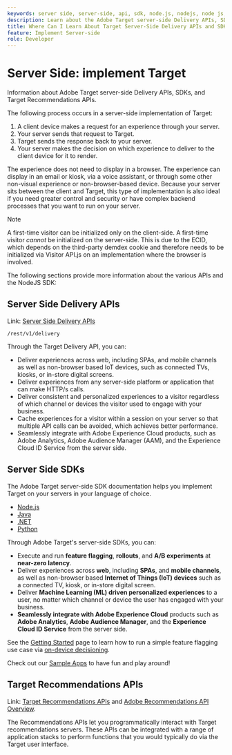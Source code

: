 ```yaml
---
keywords: server side, server-side, api, sdk, node.js, nodejs, node js, recommendations api, api, apis, server side1
description: Learn about the Adobe Target server-side Delivery APIs, SDKs, and Target Recommendations APIs.
title: Where Can I Learn About Target Server-Side Delivery APIs and SDKs?
feature: Implement Server-side
role: Developer
---
```

# Server Side: implement Target

Information about Adobe Target server-side Delivery APIs, SDKs, and Target Recommendations APIs.

The following process occurs in a server-side implementation of Target:

1. A client device makes a request for an experience through your server.
1. Your server sends that request to Target.
1. Target sends the response back to your server.
1. Your server makes the decision on which experience to deliver to the client device for it to render.

The experience does not need to display in a browser. The experience can display in an email or kiosk, via a voice assistant, or through some other non-visual experience or non-browser-based device. Because your server sits between the client and Target, this type of implementation is also ideal if you need greater control and security or have complex backend processes that you want to run on your server.

>[!NOTE]
>
>A first-time visitor can be initialized only on the client-side. A first-time visitor *cannot* be initialized on the server-side. This is due to the ECID, which depends on the third-party demdex cookie and therefore needs to be initialized via Visitor API.js on an implementation where the browser is involved.

The following sections provide more information about the various APIs and the NodeJS SDK:

## Server Side Delivery APIs

Link: [Server Side Delivery APIs](../delivery-api/index.md)

`/rest/v1/delivery`

Through the Target Delivery API, you can:

* Deliver experiences across web, including SPAs, and mobile channels as well as non-browser based IoT devices, such as connected TVs, kiosks, or in-store digital screens.
* Deliver experiences from any server-side platform or application that can make HTTP/s calls.
* Deliver consistent and personalized experiences to a visitor regardless of which channel or devices the visitor used to engage with your business.
* Cache experiences for a visitor within a session on your server so that multiple API calls can be avoided, which achieves better performance.
* Seamlessly integrate with Adobe Experience Cloud products, such as Adobe Analytics, Adobe Audience Manager (AAM), and the Experience Cloud ID Service from the server side.

## Server Side SDKs

The Adobe Target server-side SDK documentation helps you implement Target on your servers in your language of choice.

* [Node.js](node-js/)
* [Java](java/)
* [.NET](net/)
* [Python](python/)

Through Adobe Target's server-side SDKs, you can:

* Execute and run **feature flagging**, **rollouts**, and **A/B experiments** at **near-zero latency**.
* Deliver experiences across **web**, including **SPAs**, and **mobile channels**, as well as non-browser based **Internet of Things (IoT) devices** such as a connected TV, kiosk, or in-store digital screen.
* Deliver **Machine Learning (ML) driven personalized experiences** to a user, no matter which channel or device the user has engaged with your business.
* **Seamlessly integrate with Adobe Experience Cloud** products such as **Adobe Analytics**, **Adobe Audience Manager**, and the **Experience Cloud ID Service** from the server side.

See the [Getting Started](sdk-guides/getting-started/) page to learn how to run a simple feature flagging use case via [on-device decisioning](sdk-guides/on-device-decisioning/).

Check out our [Sample Apps](sdk-guides/sample-apps/) to have fun and play around!

## Target Recommendations APIs

Link: [Target Recommendations APIs](https://developers.adobetarget.com/api/recommendations) and [Adobe Recommendations API Overview](../../before-administer/recs-api/index.md).

The Recommendations APIs let you programmatically interact with Target recommendations servers. These APIs can be integrated with a range of application stacks to perform functions that you would typically do via the Target user interface.
